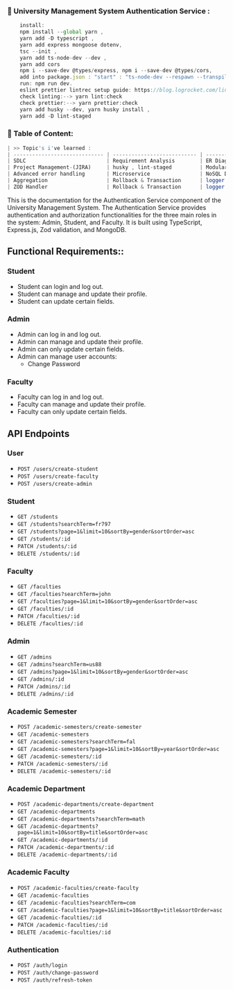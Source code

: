 ### 🎯 University Management System Authentication Service : 
```ts
    install:  
    npm install --global yarn ,
    yarn add -D typescript ,
    yarn add express mongoose dotenv, 
    tsc --init ,
    yarn add ts-node-dev --dev ,
    yarn add cors
    npm i --save-dev @types/express, npm i --save-dev @types/cors, 
    add into package.json : "start" : "ts-node-dev --respawn --transpile-only server.ts"
    run: npm run dev.
    eslint prettier lintrec setup guide: https://blog.logrocket.com/linting-typescript-eslint-prettier/
    check linting:--> yarn lint:check
    check prettier:--> yarn prettier:check
    yarn add husky --dev, yarn husky install ,
    yarn add -D lint-staged
```

### 📗 Table of Content:
```ts
| >> Topic's i've learned :     
| ----------------------------- | --------------------------- | ------------------------------- |
| SDLC                          | Requirement Analysis        | ER Diagram Software             |
| Project Management-(JIRA)     | husky , lint-staged         | Modular / MVC pattern           |
| Advanced error handling       | Microservice                | NoSQL Database Design           |
| Aggregation                   | Rollback & Transaction      | logger (winston)                |
| ZOD Handler                   | Rollback & Transaction      | logger (winston)                |

```



This is the documentation for the Authentication Service component of the University Management System. The Authentication Service provides authentication and authorization functionalities for the three main roles in the system: Admin, Student, and Faculty. It is built using TypeScript, Express.js, Zod validation, and MongoDB.

## Functional Requirements::

### Student

- Student can login and log out.
- Student can manage and update their profile.
- Student can update certain fields.

### Admin

- Admin can log in and log out.
- Admin can manage and update their profile.
- Admin can only update certain fields.
- Admin can manage user accounts:
  - Change Password

### Faculty

- Faculty can log in and log out.
- Faculty can manage and update their profile.
- Faculty can only update certain fields.

## API Endpoints

### User

- `POST /users/create-student`
- `POST /users/create-faculty`
- `POST /users/create-admin`

### Student

- `GET /students`
- `GET /students?searchTerm=fr797`
- `GET /students?page=1&limit=10&sortBy=gender&sortOrder=asc`
- `GET /students/:id`
- `PATCH /students/:id`
- `DELETE /students/:id`

### Faculty

- `GET /faculties`
- `GET /faculties?searchTerm=john`
- `GET /faculties?page=1&limit=10&sortBy=gender&sortOrder=asc`
- `GET /faculties/:id`
- `PATCH /faculties/:id`
- `DELETE /faculties/:id`

### Admin

- `GET /admins`
- `GET /admins?searchTerm=us88`
- `GET /admins?page=1&limit=10&sortBy=gender&sortOrder=asc`
- `GET /admins/:id`
- `PATCH /admins/:id`
- `DELETE /admins/:id`

### Academic Semester

- `POST /academic-semesters/create-semester`
- `GET /academic-semesters`
- `GET /academic-semesters?searchTerm=fal`
- `GET /academic-semesters?page=1&limit=10&sortBy=year&sortOrder=asc`
- `GET /academic-semesters/:id`
- `PATCH /academic-semesters/:id`
- `DELETE /academic-semesters/:id`

### Academic Department

- `POST /academic-departments/create-department`
- `GET /academic-departments`
- `GET /academic-departments?searchTerm=math`
- `GET /academic-departments?page=1&limit=10&sortBy=title&sortOrder=asc`
- `GET /academic-departments/:id`
- `PATCH /academic-departments/:id`
- `DELETE /academic-departments/:id`

### Academic Faculty

- `POST /academic-faculties/create-faculty`
- `GET /academic-faculties`
- `GET /academic-faculties?searchTerm=com`
- `GET /academic-faculties?page=1&limit=10&sortBy=title&sortOrder=asc`
- `GET /academic-faculties/:id`
- `PATCH /academic-faculties/:id`
- `DELETE /academic-faculties/:id`

### Authentication

- `POST /auth/login`
- `POST /auth/change-password`
- `POST /auth/refresh-token`
